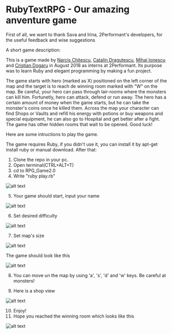 # RubyTextRPG - Our amazing anventure game

First of all, we want to thank Sava and Irina, 2Performant's developers, for the useful feedback and wise suggestions

A short game description: 

This is a game made by [Narcis Chitescu](https://github.com/narcisgiorgianchitescu), [Catalin Dragutescu](https://github.com/catalindrg), [Mihai Ionescu](https://github.com/Mihai23I) and [Cristian Dogaru](https://github.com/Versatyl) in August 2018 as interns at 2Performant. Its purpose was to learn Ruby and elegant programming by making a fun project.

The game starts with hero (marked as X) positioned on the left corner of the map and the target is to reach de winning room marked with "W" on the map.
Be careful, your hero can pass through lair-rooms where the monsters can kill him. Fortunetly, hero can attack, defend or run away.
The hero has a certain amount of money when the game starts, but he can take the monster's coins once he killed them.
Across the map your character can find Shops or Vaults and refill his energy with potions or buy weapons and special equipment, he can also go to Hospital and get better after a fight. 
The game has other hidden rooms that wait to be opened. Good luck! 

Here are some intructions to play the game.

The game requires Ruby, if you didn't use it, you can install it by apt-get install ruby or manual download.
After that:

1. Clone the repo in your pc.
2. Open terminal(CTRL+ALT+T)
3. cd to RPG_Game2.0
4. Write "ruby play.rb" 

![alt text](https://github.com/narcisgiorgianchitescu/RPG_Game2.0/blob/master/utilities/photos/helper.png)

5. Your game should start, input your name 

![alt text](https://github.com/narcisgiorgianchitescu/RPG_Game2.0/blob/master/utilities/photos/name.png)

6. Set desired difficulty

![alt text](https://github.com/narcisgiorgianchitescu/RPG_Game2.0/blob/master/utilities/photos/diff.png)

7. Set map's size

![alt text](https://github.com/narcisgiorgianchitescu/RPG_Game2.0/blob/master/utilities/photos/mapsize.png )

The game should look like this 

![alt text](https://github.com/narcisgiorgianchitescu/RPG_Game2.0/blob/master/utilities/photos/gameview.png)

8. You can move un the map by using 'a', 's', 'd' and 'w' keys. Be careful at monsters! 

9. Here is a shop view

![alt text](https://github.com/narcisgiorgianchitescu/RPG_Game2.0/blob/master/utilities/photos/shop.png) 

10. Enjoy! 
11. Hope you reached the winning room which looks like this 

![alt text](https://github.com/narcisgiorgianchitescu/RPG_Game2.0/blob/master/utilities/photos/endgame.png) 
